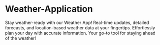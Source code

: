 # Weather-Application
Stay weather-ready with our Weather App! Real-time updates, detailed forecasts, and location-based weather data at your fingertips. Effortlessly plan your day with accurate information. Your go-to tool for staying ahead of the weather!
